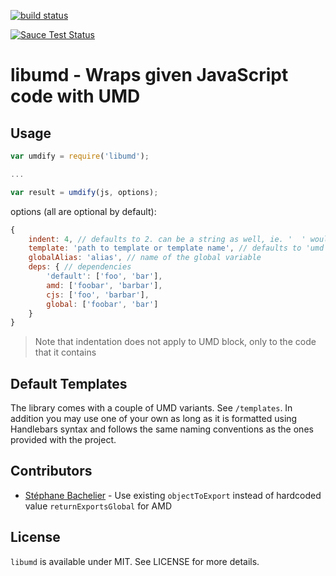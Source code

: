 [![build status](https://secure.travis-ci.org/bebraw/libumd.png)](http://travis-ci.org/bebraw/libumd)

[![Sauce Test Status](https://saucelabs.com/buildstatus/libumd)](https://saucelabs.com/u/libumd)

# libumd - Wraps given JavaScript code with UMD

## Usage

```js
var umdify = require('libumd');

...

var result = umdify(js, options);
```

options (all are optional by default):

```js
{
    indent: 4, // defaults to 2. can be a string as well, ie. '  ' would work
    template: 'path to template or template name', // defaults to 'umd'
    globalAlias: 'alias', // name of the global variable
    deps: { // dependencies
        'default': ['foo', 'bar'],
        amd: ['foobar', 'barbar'],
        cjs: ['foo', 'barbar'],
        global: ['foobar', 'bar']
    }
}
```

> Note that indentation does not apply to UMD block, only to the code that it contains

## Default Templates

The library comes with a couple of UMD variants. See `/templates`. In addition you may use one of your own as long as it is formatted using Handlebars syntax and follows the same naming conventions as the ones provided with the project.

## Contributors

* [Stéphane Bachelier](https://github.com/stephanebachelier) - Use existing `objectToExport` instead of hardcoded value `returnExportsGlobal` for AMD

## License

`libumd` is available under MIT. See LICENSE for more details.

